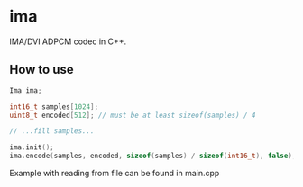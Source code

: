 # ima

IMA/DVI ADPCM codec in C++.

## How to use

```cpp
Ima ima;

int16_t samples[1024];
uint8_t encoded[512]; // must be at least sizeof(samples) / 4

// ...fill samples...

ima.init();
ima.encode(samples, encoded, sizeof(samples) / sizeof(int16_t), false);

```

Example with reading from file can be found in main.cpp
